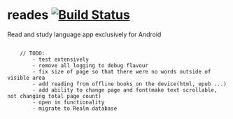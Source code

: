 reades [![Build Status](https://travis-ci.org/vbevans94/reades.svg?branch=master)](https://travis-ci.org/vbevans94/reades)
==========================================================================================================================

Read and study language app exclusively for Android

```

    // TODO:
        - test extensively
        - remove all logging to debug flavour
        - fix size of page so that there were no words outside of visible area
        - add reading from offline books on the device(html, epub ...)
        - add ability to change page and font(make text scrollable, not changing total page count)
        - open in functionality
        - migrate to Realm database
```